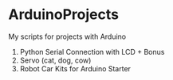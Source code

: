 # ArduinoProjects
My scripts for projects with Arduino

1) Python Serial Connection with LCD + Bonus 
2) Servo (cat, dog, cow)
3) Robot Car Kits for Arduino Starter 
